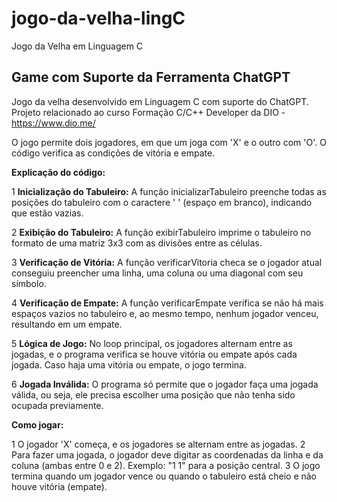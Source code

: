 # jogo-da-velha-lingC
Jogo da Velha em Linguagem C

## Game com Suporte da Ferramenta ChatGPT

Jogo da velha desenvolvido em Linguagem C com suporte do ChatGPT. Projeto relacionado ao curso Formação C/C++ Developer da DIO - https://www.dio.me/

O jogo permite dois jogadores, em que um joga com 'X' e o outro com 'O'. O código verifica as condições de vitória e empate.

**Explicação do código:**

  1 **Inicialização do Tabuleiro:** A função inicializarTabuleiro preenche todas as posições do tabuleiro com o caractere ' ' (espaço em branco), indicando que estão vazias.
  
  2 **Exibição do Tabuleiro:** A função exibirTabuleiro imprime o tabuleiro no formato de uma matriz 3x3 com as divisões entre as células.
  
  3 **Verificação de Vitória:** A função verificarVitoria checa se o jogador atual conseguiu preencher uma linha, uma coluna ou uma diagonal com seu símbolo.
  
  4 **Verificação de Empate:** A função verificarEmpate verifica se não há mais espaços vazios no tabuleiro e, ao mesmo tempo, nenhum jogador venceu, resultando em um empate.
  
  5 **Lógica de Jogo:** No loop principal, os jogadores alternam entre as jogadas, e o programa verifica se houve vitória ou empate após cada jogada. Caso haja uma vitória ou empate, o jogo termina.
  
  6 **Jogada Inválida:** O programa só permite que o jogador faça uma jogada válida, ou seja, ele precisa escolher uma posição que não tenha sido ocupada previamente.

**Como jogar:**

  1 O jogador 'X' começa, e os jogadores se alternam entre as jogadas.
  2 Para fazer uma jogada, o jogador deve digitar as coordenadas da linha e da coluna (ambas entre 0 e 2). Exemplo: "1 1" para a posição central.
  3 O jogo termina quando um jogador vence ou quando o tabuleiro está cheio e não houve vitória (empate).

